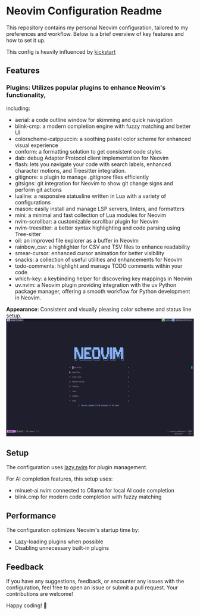# Neovim Configuration Readme

This repository contains my personal Neovim configuration, tailored to my
preferences and workflow. Below is a brief overview of key features and how to
set it up.

This config is heavily influenced by
[kickstart](https://github.com/nvim-lua/kickstart.nvim.git)

## Features

### **Plugins**: Utilizes popular plugins to enhance Neovim's functionality,

including:

- aerial: a code outline window for skimming and quick navigation
- blink-cmp: a modern completion engine with fuzzy matching and better UI
- colorscheme-catppuccin: a soothing pastel color scheme for enhanced visual
  experience
- conform: a formatting solution to get consistent code styles
- dab: debug Adapter Protocol client implementation for Neovim
- flash: lets you navigate your code with search labels, enhanced character
  motions, and Treesitter integration.
- gitignore: a plugin to manage .gitignore files efficiently
- gitsigns: git integration for Neovim to show git change signs and perform git
  actions
- lualine: a responsive statusline written in Lua with a variety of
  configurations
- mason: easily install and manage LSP servers, linters, and formatters
- mini: a minimal and fast collection of Lua modules for Neovim
- nvim-scrollbar: a customizable scrollbar plugin for Neovim
- nvim-treesitter: a better syntax highlighting and code parsing using
  Tree-sitter
- oil: an improved file explorer as a buffer in Neovim
- rainbow_csv: a highlighter for CSV and TSV files to enhance readability
- smear-cursor: enhanced cursor animation for better visibility
- snacks: a collection of useful utilities and enhancements for Neovim
- todo-comments: highlight and manage TODO comments within your code
- which-key: a keybinding helper for discovering key mappings in Neovim
- uv.nvim: a Neovim plugin providing integration with the uv Python package
  manager, offering a smooth workflow for Python development in Neovim.

**Appearance**: Consistent and visually pleasing color scheme and status line
setup. ![Screenshot](./screenshot.png)

## Setup

The configuration uses [lazy.nvim](https://github.com/folke/lazy.nvim) for
plugin management.

For AI completion features, this setup uses:

- minuet-ai.nvim connected to Ollama for local AI code completion
- blink.cmp for modern code completion with fuzzy matching

## Performance

The configuration optimizes Neovim's startup time by:

- Lazy-loading plugins when possible
- Disabling unnecessary built-in plugins

## Feedback

If you have any suggestions, feedback, or encounter any issues with the
configuration, feel free to open an issue or submit a pull request. Your
contributions are welcome!

Happy coding! 🚀
